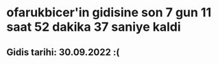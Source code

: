 # ofarukbicer'in gidisine son 7 gun 11 saat 52 dakika 37 saniye kaldi

## Gidis tarihi: 30.09.2022 :(